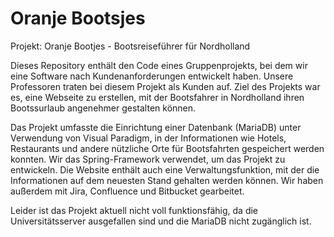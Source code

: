 # Oranje Bootsjes

Projekt: Oranje Bootjes - Bootsreiseführer für Nordholland

Dieses Repository enthält den Code eines Gruppenprojekts, bei dem wir eine Software nach Kundenanforderungen entwickelt haben. Unsere Professoren traten bei diesem Projekt als Kunden auf. Ziel des Projekts war es, eine Webseite zu erstellen, mit der Bootsfahrer in Nordholland ihren Bootssurlaub angenehmer gestalten können.

Das Projekt umfasste die Einrichtung einer Datenbank (MariaDB) unter Verwendung von Visual Paradigm, in der Informationen wie Hotels, Restaurants und andere nützliche Orte für Bootsfahrten gespeichert werden konnten. Wir das Spring-Framework verwendet, um das Projekt zu entwickeln. Die Website enthält auch eine Verwaltungsfunktion, mit der die Informationen auf dem neuesten Stand gehalten werden können. Wir haben außerdem mit Jira, Confluence und Bitbucket gearbeitet.

Leider ist das Projekt aktuell nicht voll funktionsfähig, da die Universitätsserver ausgefallen sind und die MariaDB nicht zugänglich ist.

